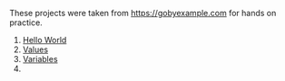 These projects were taken from https://gobyexample.com for hands on practice.

1. [Hello World](https://www.example.com)
2. [Values](https://www.example.com)
3. [Variables](https://www.example.com)
4. 